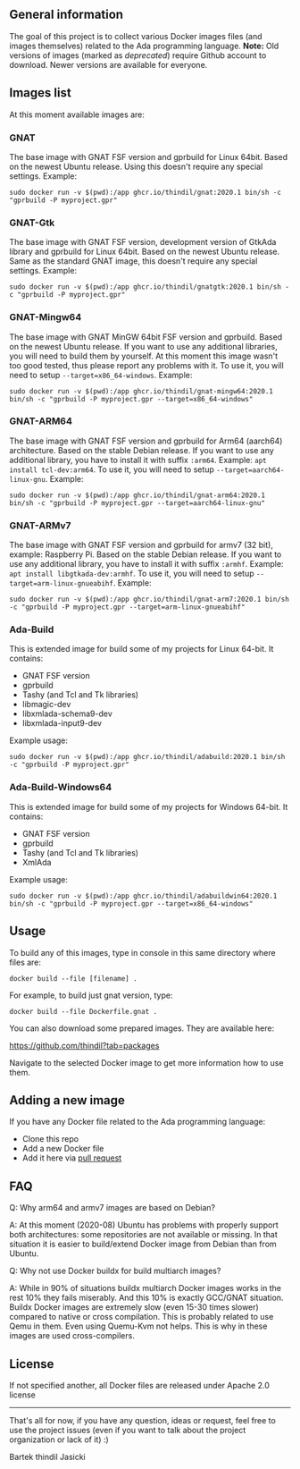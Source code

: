 ## General information

The goal of this project is to collect various Docker images files (and images
themselves) related to the Ada programming language. **Note:** Old versions of
images (marked as *deprecated*) require Github account to download. Newer
versions are available for everyone.

## Images list

At this moment available images are:

### GNAT

The base image with GNAT FSF version and gprbuild for Linux 64bit. Based on
the newest Ubuntu release. Using this doesn't require any special settings.
Example:

`sudo docker run -v $(pwd):/app ghcr.io/thindil/gnat:2020.1 bin/sh -c "gprbuild -P myproject.gpr"`

### GNAT-Gtk

The base image with GNAT FSF version, development version of GtkAda library
and gprbuild for Linux 64bit. Based on the newest Ubuntu release. Same as
the standard GNAT image, this doesn't require any special settings. Example:

`sudo docker run -v $(pwd):/app ghcr.io/thindil/gnatgtk:2020.1 bin/sh -c "gprbuild -P myproject.gpr"`

### GNAT-Mingw64
The base image with GNAT MinGW 64bit FSF version and gprbuild. Based on the
newest Ubuntu release. If you want to use any additional libraries, you will
need to build them by yourself. At this moment this image wasn't too good
tested, thus please report any problems with it. To use it, you will need to
setup `--target=x86_64-windows`. Example:

`sudo docker run -v $(pwd):/app ghcr.io/thindil/gnat-mingw64:2020.1 bin/sh -c "gprbuild -P myproject.gpr --target=x86_64-windows"`

### GNAT-ARM64

The base image with GNAT FSF version and gprbuild for Arm64 (aarch64)
architecture. Based on the stable Debian release. If you want to use any
additional library, you have to install it with suffix `:arm64`. Example:
`apt install tcl-dev:arm64`. To use it, you will need to setup
`--target=aarch64-linux-gnu`. Example:

`sudo docker run -v $(pwd):/app ghcr.io/thindil/gnat-arm64:2020.1 bin/sh -c "gprbuild -P myproject.gpr --target=aarch64-linux-gnu"`

### GNAT-ARMv7

The base image with GNAT FSF version and gprbuild for armv7 (32 bit),
example: Raspberry Pi. Based on the stable Debian release. If you want to use
any additional library, you have to install it with suffix `:armhf`.
Example: `apt install libgtkada-dev:armhf`. To use it, you will need to setup
`--target=arm-linux-gnueabihf`. Example:

`sudo docker run -v $(pwd):/app ghcr.io/thindil/gnat-arm7:2020.1 bin/sh -c "gprbuild -P myproject.gpr --target=arm-linux-gnueabihf"`

### Ada-Build

This is extended image for build some of my projects for Linux 64-bit. It
contains:
- GNAT FSF version
- gprbuild
- Tashy (and Tcl and Tk libraries)
- libmagic-dev
- libxmlada-schema9-dev
- libxmlada-input9-dev

Example usage:

`sudo docker run -v $(pwd):/app ghcr.io/thindil/adabuild:2020.1 bin/sh -c "gprbuild -P myproject.gpr"`

### Ada-Build-Windows64

This is extended image for build some of my projects for Windows 64-bit. It
contains:
- GNAT FSF version
- gprbuild
- Tashy (and Tcl and Tk libraries)
- XmlAda

Example usage:

`sudo docker run -v $(pwd):/app ghcr.io/thindil/adabuildwin64:2020.1 bin/sh -c "gprbuild -P myproject.gpr --target=x86_64-windows"`

## Usage

To build any of this images, type in console in this same directory where files
are:

`docker build --file [filename] .`

For example, to build just gnat version, type:

`docker build --file Dockerfile.gnat .`

You can also download some prepared images. They are available here:

https://github.com/thindil?tab=packages

Navigate to the selected Docker image to get more information how to use them.

## Adding a new image

If you have any Docker file related to the Ada programming language:

* Clone this repo
* Add a new Docker file
* Add it here via [pull request](https://github.com/thindil/dockerada/pulls)

## FAQ

Q: Why arm64 and armv7 images are based on Debian?

A: At this moment (2020-08) Ubuntu has problems with properly support both
architectures: some repositories are not available or missing. In that
situation it is easier to build/extend Docker image from Debian than from
Ubuntu.

Q: Why not use Docker buildx for build multiarch images?

A: While in 90% of situations buildx multiarch Docker images works in the rest
10% they fails miserably. And this 10% is exactly GCC/GNAT situation. Buildx
Docker images are extremely slow (even 15-30 times slower) compared to native
or cross compilation. This is probably related to use Qemu in them. Even using
Quemu-Kvm not helps. This is why in these images are used cross-compilers.

## License

If not specified another, all Docker files are released under Apache 2.0
license

----

That's all for now, if you have any question, ideas or request, feel free to
use the project issues (even if you want to talk about the project
organization or lack of it) :)

Bartek thindil Jasicki
